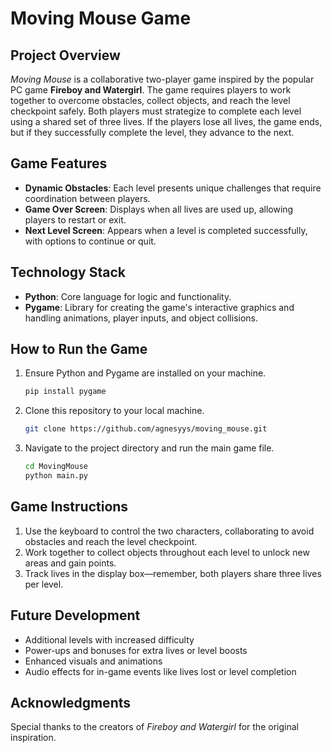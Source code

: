 
# Moving Mouse Game

## Project Overview
*Moving Mouse* is a collaborative two-player game inspired by the popular PC game **Fireboy and Watergirl**. The game requires players to work together to overcome obstacles, collect objects, and reach the level checkpoint safely. Both players must strategize to complete each level using a shared set of three lives. If the players lose all lives, the game ends, but if they successfully complete the level, they advance to the next.

## Game Features
- **Dynamic Obstacles**: Each level presents unique challenges that require coordination between players.
- **Game Over Screen**: Displays when all lives are used up, allowing players to restart or exit.
- **Next Level Screen**: Appears when a level is completed successfully, with options to continue or quit.

## Technology Stack
- **Python**: Core language for logic and functionality.
- **Pygame**: Library for creating the game's interactive graphics and handling animations, player inputs, and object collisions.

## How to Run the Game
1. Ensure Python and Pygame are installed on your machine.
   ```bash
   pip install pygame
   ```
2. Clone this repository to your local machine.
   ```bash
   git clone https://github.com/agnesyys/moving_mouse.git
   ```
3. Navigate to the project directory and run the main game file.
   ```bash
   cd MovingMouse
   python main.py
   ```

## Game Instructions
1. Use the keyboard to control the two characters, collaborating to avoid obstacles and reach the level checkpoint.
2. Work together to collect objects throughout each level to unlock new areas and gain points.
3. Track lives in the display box—remember, both players share three lives per level.

## Future Development
- Additional levels with increased difficulty
- Power-ups and bonuses for extra lives or level boosts
- Enhanced visuals and animations
- Audio effects for in-game events like lives lost or level completion

## Acknowledgments
Special thanks to the creators of *Fireboy and Watergirl* for the original inspiration.
